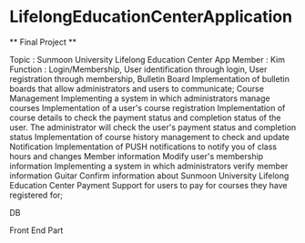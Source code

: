 # LifelongEducationCenterApplication


** Final Project **

Topic    : Sunmoon University Lifelong Education Center App 
Member   : Kim
Function : Login/Membership, User identification through login, User registration through membership, Bulletin Board
           Implementation of bulletin boards that allow administrators and users to communicate;
           Course Management
           Implementing a system in which administrators manage courses
           Implementation of a user's course registration
           Implementation of course details to check the payment status and completion status of the user.
           The administrator will check the user's payment status and completion status
           Implementation of course history management to check and update
           Notification
           Implementation of PUSH notifications to notify you of class hours and changes
           Member information
           Modify user's membership information
           Implementing a system in which administrators verify member information
           Guitar
           Confirm information about Sunmoon University Lifelong Education Center
           Payment
           Support for users to pay for courses they have registered for;
           
DB           

Front End Part

